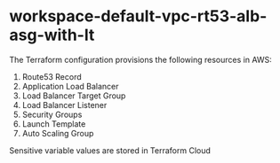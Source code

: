 # workspace-default-vpc-rt53-alb-asg-with-lt

The Terraform configuration provisions the following resources in AWS:

1. Route53 Record
2. Application Load Balancer
3. Load Balancer Target Group
4. Load Balancer Listener
5. Security Groups
6. Launch Template
7. Auto Scaling Group

Sensitive variable values are stored in Terraform Cloud

